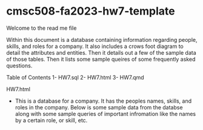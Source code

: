 # cmsc508-fa2023-hw7-template

Welcome to the read me file

Within this document is a database containing information regarding people, skills, and roles for a company. It also includes a crows foot diagram to detail the attributes and entities. Then it details out a few of the sample data of those tables. Then it lists some sample queires of some frequently asked questions. 

Table of Contents
1- HW7.sql
2- HW7.html
3- HW7.qmd

HW7.html
- This is a database for a company. It has the peoples names, skills, and roles in the company. Below is some sample data from the databse along with some sample queries of important infromation like the names by a certain role, or skill, etc.
